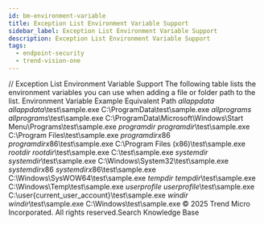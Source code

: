 ```yaml
---
id: bm-environment-variable
title: Exception List Environment Variable Support
sidebar_label: Exception List Environment Variable Support
description: Exception List Environment Variable Support
tags:
  - endpoint-security
  - trend-vision-one
---
```


/*<![CDATA[*/ $('#title').html($('meta[name=map-description]').attr('content')); /*]]>*/ Exception List Environment Variable Support The following table lists the environment variables you can use when adding a file or folder path to the list. Environment Variable Example Equivalent Path $allappdata$ $allappdata$\test\sample.exe C:\ProgramData\test\sample.exe $allprograms$ $allprograms$\test\sample.exe C:\ProgramData\Microsoft\Windows\Start Menu\Programs\test\sample.exe $programdir$ $programdir$\test\sample.exe C:\Program Files\test\sample.exe $programdirx86$ $programdirx86$\test\sample.exe C:\Program Files (x86)\test\sample.exe $rootdir$ $rootdir$\test\sample.exe C:\test\sample.exe $systemdir$ $systemdir$\test\sample.exe C:\Windows\System32\test\sample.exe $systemdirx86$ $systemdirx86$\test\sample.exe C:\Windows\SysWOW64\test\sample.exe $tempdir$ $tempdir$\test\sample.exe C:\Windows\Temp\test\sample.exe $userprofile$ $userprofile$\test\sample.exe C:\user\{current_user_account}\test\sample.exe $windir$ $windir$\test\sample.exe C:\Windows\test\sample.exe © 2025 Trend Micro Incorporated. All rights reserved.Search Knowledge Base